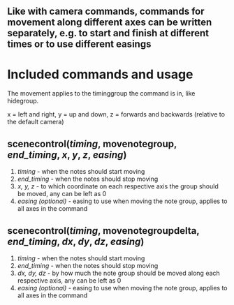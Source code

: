 ## Like with camera commands, commands for movement along different axes can be written separately, e.g. to start and finish at different times or to use different easings
# Included commands and usage

The movement applies to the timinggroup the command is in, like hidegroup.

x = left and right, y = up and down, z = forwards and backwards (relative to the default camera)

## scenecontrol(_timing_, movenotegroup, _end_timing_, _x_, _y_, _z_, _easing_)
1. _timing_ - when the notes should start moving
2. _end_timing_ - when the notes should stop moving
3. _x, y, z_ - to which coordinate on each respective axis the group should be moved, any can be left as 0
4. _easing (optional)_ - easing to use when moving the note group, applies to all axes in the command

## scenecontrol(_timing_, movenotegroupdelta, _end_timing_, _dx_, _dy_, _dz_, _easing_)
1. _timing_ - when the notes should start moving
2. _end_timing_ - when the notes should stop moving
3. _dx, dy, dz_ - by how much the note group should be moved along each respective axis, any can be left as 0
4. _easing (optional)_ - easing to use when moving the note group, applies to all axes in the command
